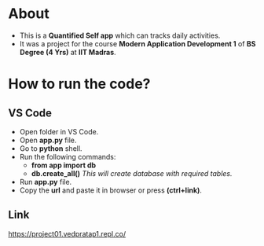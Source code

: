 # About

- This is a **Quantified Self app** which can tracks daily activities.
- It was a project for the course **Modern Application Development 1** of **BS Degree (4 Yrs)** at **IIT Madras**.

# How to run the code?

## VS Code
- Open folder in VS Code.
- Open **app.py** file.
- Go to **python** shell.
- Run the following commands:
  - **from app import db**
  - **db.create_all()**
  *This will create database with required tables.*
- Run **app.py** file.
- Copy the **url** and paste it in browser or press **(ctrl+link)**.

## Link
https://project01.vedpratap1.repl.co/



